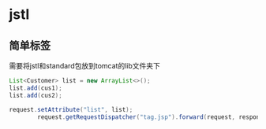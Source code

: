 # jstl

## 简单标签

需要将jstl和standard包放到tomcat的lib文件夹下


```java
List<Customer> list = new ArrayList<>();
list.add(cus1);
list.add(cus2);

request.setAttribute("list", list);
        request.getRequestDispatcher("tag.jsp").forward(request, response);
```

